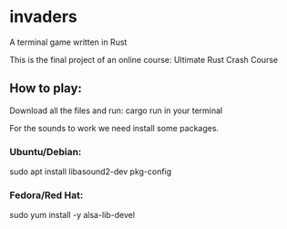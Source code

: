 # invaders
A terminal game written in Rust

This is the final project of an online course: Ultimate Rust Crash Course

## How to play:
Download all the files and run: cargo run in your terminal

For the sounds to work we need install some packages.

### Ubuntu/Debian:
sudo apt install libasound2-dev pkg-config

### Fedora/Red Hat:
sudo yum install -y alsa-lib-devel
